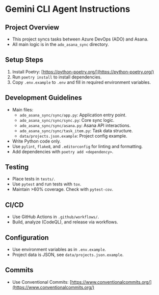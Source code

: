 # Gemini CLI Agent Instructions

## Project Overview

- This project syncs tasks between Azure DevOps (ADO) and Asana.
- All main logic is in the `ado_asana_sync` directory.

## Setup Steps

1. Install Poetry: [https://python-poetry.org/](https://python-poetry.org/)
2. Run `poetry install` to install dependencies.
3. Copy `.env.example` to `.env` and fill in required environment variables.

## Development Guidelines

- Main files:
  - `ado_asana_sync/sync/app.py`: Application entry point.
  - `ado_asana_sync/sync/sync.py`: Core sync logic.
  - `ado_asana_sync/sync/asana.py`: Asana API interactions.
  - `ado_asana_sync/sync/task_item.py`: Task data structure.
  - `data/projects.json.example`: Project config example.
- Write Python code only.
- Use `pylint`, `flake8`, and `.editorconfig` for linting and formatting.
- Add dependencies with `poetry add <dependency>`.

## Testing

- Place tests in `tests/`.
- Use `pytest` and run tests with `tox`.
- Maintain >60% coverage. Check with `pytest-cov`.

## CI/CD

- Use GitHub Actions in `.github/workflows/`.
- Build, analyze (CodeQL), and release via workflows.

## Configuration

- Use environment variables as in `.env.example`.
- Project data is JSON, see `data/projects.json.example`.

## Commits

- Use Conventional Commits: [https://www.conventionalcommits.org/](https://www.conventionalcommits.org/)
